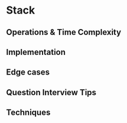 # Stack

## Operations & Time Complexity

## Implementation

## Edge cases

## Question Interview Tips

## Techniques
